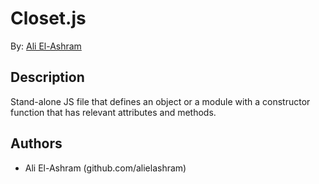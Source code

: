 # Closet.js
By: [Ali El-Ashram](http://aliel.herokuapp.com)

## Description
Stand-alone JS file that defines an object or a module with a constructor function that has relevant attributes and methods.

## Authors
* Ali El-Ashram (github.com/alielashram)
